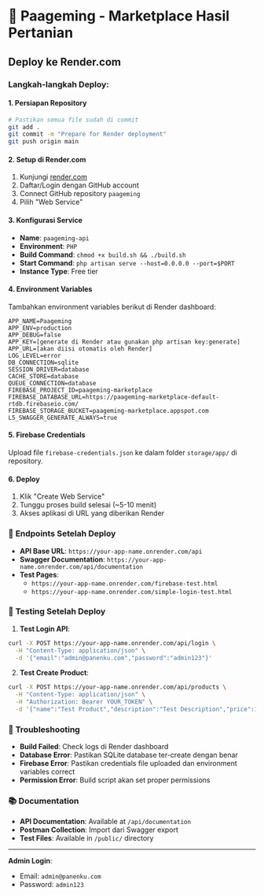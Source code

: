 # 🚀 Paageming - Marketplace Hasil Pertanian

## Deploy ke Render.com

### Langkah-langkah Deploy:

#### 1. **Persiapan Repository**
```bash
# Pastikan semua file sudah di commit
git add .
git commit -m "Prepare for Render deployment"
git push origin main
```

#### 2. **Setup di Render.com**
1. Kunjungi [render.com](https://render.com)
2. Daftar/Login dengan GitHub account
3. Connect GitHub repository `paageming`
4. Pilih "Web Service"

#### 3. **Konfigurasi Service**
- **Name**: `paageming-api`
- **Environment**: `PHP`
- **Build Command**: `chmod +x build.sh && ./build.sh`
- **Start Command**: `php artisan serve --host=0.0.0.0 --port=$PORT`
- **Instance Type**: Free tier

#### 4. **Environment Variables**
Tambahkan environment variables berikut di Render dashboard:

```
APP_NAME=Paageming
APP_ENV=production
APP_DEBUG=false
APP_KEY=[generate di Render atau gunakan php artisan key:generate]
APP_URL=[akan diisi otomatis oleh Render]
LOG_LEVEL=error
DB_CONNECTION=sqlite
SESSION_DRIVER=database
CACHE_STORE=database
QUEUE_CONNECTION=database
FIREBASE_PROJECT_ID=paageming-marketplace
FIREBASE_DATABASE_URL=https://paageming-marketplace-default-rtdb.firebaseio.com/
FIREBASE_STORAGE_BUCKET=paageming-marketplace.appspot.com
L5_SWAGGER_GENERATE_ALWAYS=true
```

#### 5. **Firebase Credentials**
Upload file `firebase-credentials.json` ke dalam folder `storage/app/` di repository.

#### 6. **Deploy**
1. Klik "Create Web Service"
2. Tunggu proses build selesai (~5-10 menit)
3. Akses aplikasi di URL yang diberikan Render

### 🔗 **Endpoints Setelah Deploy**

- **API Base URL**: `https://your-app-name.onrender.com/api`
- **Swagger Documentation**: `https://your-app-name.onrender.com/api/documentation`
- **Test Pages**: 
  - `https://your-app-name.onrender.com/firebase-test.html`
  - `https://your-app-name.onrender.com/simple-login-test.html`

### 🧪 **Testing Setelah Deploy**

1. **Test Login API**:
```bash
curl -X POST https://your-app-name.onrender.com/api/login \
  -H "Content-Type: application/json" \
  -d '{"email":"admin@panenku.com","password":"admin123"}'
```

2. **Test Create Product**:
```bash
curl -X POST https://your-app-name.onrender.com/api/products \
  -H "Content-Type: application/json" \
  -H "Authorization: Bearer YOUR_TOKEN" \
  -d '{"name":"Test Product","description":"Test Description","price":10000,"stock":100,"category_id":1}'
```

### 🔧 **Troubleshooting**

- **Build Failed**: Check logs di Render dashboard
- **Database Error**: Pastikan SQLite database ter-create dengan benar
- **Firebase Error**: Pastikan credentials file uploaded dan environment variables correct
- **Permission Error**: Build script akan set proper permissions

### 📚 **Documentation**

- **API Documentation**: Available at `/api/documentation`
- **Postman Collection**: Import dari Swagger export
- **Test Files**: Available in `/public/` directory

---

**Admin Login**:
- Email: `admin@panenku.com`
- Password: `admin123`
